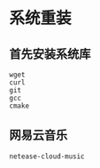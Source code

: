 系统重装
=========

首先安装系统库
----------

```
wget
curl
git
gcc
cmake
```

网易云音乐
----------
```
netease-cloud-music
```

